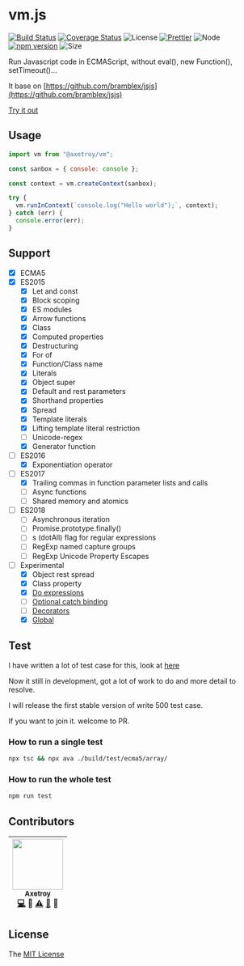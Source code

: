 # vm.js

[![Build Status](https://travis-ci.org/axetroy/vm.js.svg?branch=master)](https://travis-ci.org/axetroy/vm.js)
[![Coverage Status](https://coveralls.io/repos/github/axetroy/vm.js/badge.svg?branch=master)](https://coveralls.io/github/axetroy/vm.js?branch=master)
![License](https://img.shields.io/badge/license-MIT-green.svg)
[![Prettier](https://img.shields.io/badge/Code%20Style-Prettier-green.svg)](https://github.com/prettier/prettier)
![Node](https://img.shields.io/badge/node-%3E=7.6-blue.svg?style=flat-square)
[![npm version](https://badge.fury.io/js/%40axetroy%2Fvm.svg)](https://badge.fury.io/js/%40axetroy%2Fvm)
![Size](https://github-size-badge.herokuapp.com/axetroy/vm.js.svg)

Run Javascript code in ECMAScript, without eval(), new Function(), setTimeout()...

It base on [https://github.com/bramblex/jsjs](https://github.com/bramblex/jsjs)

[Try it out](https://axetroy.github.io/vm.js)

## Usage

```javascript
import vm from "@axetroy/vm";

const sanbox = { console: console };

const context = vm.createContext(sanbox);

try {
  vm.runInContext(`console.log("Hello world");`, context);
} catch (err) {
  console.error(err);
}
```

## Support

* [x] ECMA5
* [x] ES2015
  * [x] Let and const
  * [x] Block scoping
  * [x] ES modules
  * [x] Arrow functions
  * [x] Class
  * [x] Computed properties
  * [x] Destructuring
  * [x] For of
  * [x] Function/Class name
  * [x] Literals
  * [x] Object super
  * [x] Default and rest parameters
  * [x] Shorthand properties
  * [x] Spread
  * [x] Template literals
  * [x] Lifting template literal restriction
  * [ ] Unicode-regex
  * [x] Generator function
* [ ] ES2016
  * [x] Exponentiation operator
* [ ] ES2017
  * [x] Trailing commas in function parameter lists and calls
  * [ ] Async functions
  * [ ] Shared memory and atomics
* [ ] ES2018
  * [ ] Asynchronous iteration
  * [ ] Promise.prototype.finally()
  * [ ] s (dotAll) flag for regular expressions
  * [ ] RegExp named capture groups
  * [ ] RegExp Unicode Property Escapes
* [ ] Experimental
  * [x] Object rest spread
  * [x] Class property
  * [x] [Do expressions](https://github.com/tc39/proposal-do-expressions)
  * [ ] [Optional catch binding](https://github.com/tc39/proposal-optional-catch-binding)
  * [ ] [Decorators](https://github.com/tc39/proposal-decorators)
  * [x] [Global](https://github.com/tc39/proposal-global)

## Test

I have written a lot of test case for this, look at [here](https://github.com/axetroy/vm.js/tree/master/test)

Now it still in development, got a lot of work to do and more detail to resolve.

I will release the first stable version of write 500 test case.

If you want to join it. welcome to PR.

### How to run a single test

```bash
npx tsc && npx ava ./build/test/ecma5/array/
```

### How to run the whole test

```bash
npm run test
```

## Contributors

<!-- ALL-CONTRIBUTORS-LIST:START - Do not remove or modify this section -->

| [<img src="https://avatars1.githubusercontent.com/u/9758711?v=3" width="100px;"/><br /><sub>Axetroy</sub>](http://axetroy.github.io)<br />[💻](https://github.com/axetroy/vm.js/commits?author=axetroy) 🔌 [⚠️](https://github.com/axetroy/vm.js/commits?author=axetroy) [🐛](https://github.com/axetroy/vm.js/issues?q=author%3Aaxetroy) 🎨 |
| :------------------------------------------------------------------------------------------------------------------------------------------------------------------------------------------------------------------------------------------------------------------------------------------------------------------------------------------: |


<!-- ALL-CONTRIBUTORS-LIST:END -->

## License

The [MIT License](https://github.com/axetroy/vm.js/blob/master/LICENSE)
